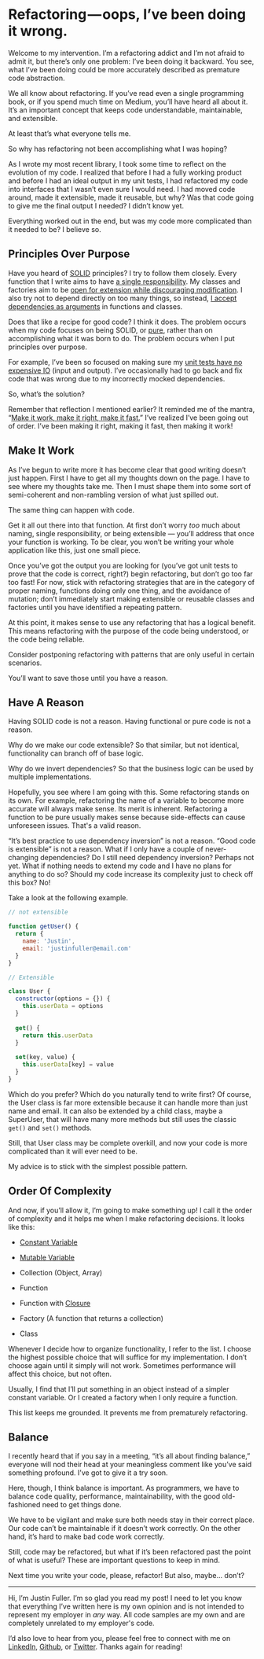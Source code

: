 # Refactoring — oops, I’ve been doing it wrong.

Welcome to my intervention. I’m a refactoring addict and I’m not afraid to admit it, but there’s only one problem: I’ve been doing it backward. You see, what I’ve been doing could be more accurately described as premature code abstraction.

We all know about refactoring. If you’ve read even a single programming book, or if you spend much time on Medium, you’ll have heard all about it. It’s an important concept that keeps code understandable, maintainable, and extensible.

At least that’s what everyone tells me.

So why has refactoring not been accomplishing what I was hoping?

As I wrote my most recent library, I took some time to reflect on the evolution of my code. I realized that before I had a fully working product and before I had an ideal output in my unit tests, I had refactored my code into interfaces that I wasn’t even sure I would need. I had moved code around, made it extensible, made it reusable, but why? Was that code going to give me the final output I needed? I didn’t know yet.

Everything worked out in the end, but was my code more complicated than it needed to be? I believe so.

## Principles Over Purpose

Have you heard of [SOLID](https://en.wikipedia.org/wiki/SOLID) principles? I try to follow them closely. Every function that I write aims to have [a single responsibility](https://en.wikipedia.org/wiki/Single_responsibility_principle). My classes and factories aim to be [open for extension while discouraging modification](https://en.wikipedia.org/wiki/Open/closed_principle). I also try not to depend directly on too many things, so instead, [I accept dependencies as arguments](https://en.wikipedia.org/wiki/Dependency_inversion_principle) in functions and classes.

Does that like a recipe for good code? I think it does. The problem occurs when my code focuses on being SOLID, or [pure](https://en.wikipedia.org/wiki/Pure_function), rather than on accomplishing what it was born to do. The problem occurs when I put principles over purpose.

For example, I’ve been so focused on making sure my [unit tests have no expensive IO](https://medium.freecodecamp.org/how-writing-tests-can-make-you-a-faster-and-more-productive-developer-f3ad978e3872) (input and output). I’ve occasionally had to go back and fix code that was wrong due to my incorrectly mocked dependencies.

So, what’s the solution?

Remember that reflection I mentioned earlier? It reminded me of the mantra, “[Make it work, make it right, make it fast.](http://wiki.c2.com/?MakeItWorkMakeItRightMakeItFast)” I’ve realized I’ve been going out of order. I’ve been making it right, making it fast, then making it work!

## Make It Work

As I’ve begun to write more it has become clear that good writing doesn’t just happen. First I have to get all my thoughts down on the page. I have to see where my thoughts take me. Then I must shape them into some sort of semi-coherent and non-rambling version of what just spilled out.

The same thing can happen with code.

Get it all out there into that function. At first don’t worry *too* much about naming, single responsibility, or being extensible — you’ll address that once your function is working. To be clear, you won’t be writing your whole application like this, just one small piece.

Once you’ve got the output you are looking for (you’ve got unit tests to prove that the code is correct, right?) begin refactoring, but don’t go too far too fast! For now, stick with refactoring strategies that are in the category of proper naming, functions doing only one thing, and the avoidance of mutation; don’t immediately start making extensible or reusable classes and factories until you have identified a repeating pattern.

At this point, it makes sense to use any refactoring that has a logical benefit. This means refactoring with the purpose of the code being understood, or the code being reliable.

Consider postponing refactoring with patterns that are only useful in certain scenarios.

You’ll want to save those until you have a reason.

## Have A Reason

Having SOLID code is not a reason. Having functional or pure code is not a reason.

Why do we make our code extensible? So that similar, but not identical, functionality can branch off of base logic.

Why do we invert dependencies? So that the business logic can be used by multiple implementations.

Hopefully, you see where I am going with this. Some refactoring stands on its own. For example, refactoring the name of a variable to become more accurate will always make sense. Its merit is inherent. Refactoring a function to be pure usually makes sense because side-effects can cause unforeseen issues. That's a valid reason.

“It’s best practice to use dependency inversion” is not a reason. “Good code is extensible” is not a reason. What if I only have a couple of never-changing dependencies? Do I still need dependency inversion? Perhaps not yet. What if nothing needs to extend my code and I have no plans for anything to do so? Should my code increase its complexity just to check off this box? No!

Take a look at the following example.

```js
// not extensible

function getUser() {
  return {
    name: 'Justin',
    email: 'justinfuller@email.com'
  }
}

// Extensible

class User {
  constructor(options = {}) {
    this.userData = options
  }
  
  get() {
    return this.userData
  }
  
  set(key, value) {
    this.userData[key] = value
  }
}
```

Which do you prefer? Which do you naturally tend to write first? Of course, the User class is far more extensible because it can handle more than just name and email. It can also be extended by a child class, maybe a SuperUser, that will have many more methods but still uses the classic `get()` and `set()` methods.

Still, that User class may be complete overkill, and now your code is more complicated than it will ever need to be.

My advice is to stick with the simplest possible pattern.

## Order Of Complexity

And now, if you’ll allow it, I’m going to make something up! I call it the order of complexity and it helps me when I make refactoring decisions. It looks like this:

* [Constant Variable](https://developer.mozilla.org/en-US/docs/Web/JavaScript/Reference/Statements/const)

* [Mutable Variable](https://developer.mozilla.org/en-US/docs/Web/JavaScript/Reference/Statements/let)

* Collection (Object, Array)

* Function

* Function with [Closure](https://developer.mozilla.org/en-US/docs/Web/JavaScript/Closures)

* Factory (A function that returns a collection)

* Class

Whenever I decide how to organize functionality, I refer to the list. I choose the highest possible choice that will suffice for my implementation. I don’t choose again until it simply will not work. Sometimes performance will affect this choice, but not often.

Usually, I find that I’ll put something in an object instead of a simpler constant variable. Or I created a factory when I only require a function.

This list keeps me grounded. It prevents me from prematurely refactoring.

## Balance

I recently heard that if you say in a meeting, “it’s all about finding balance,” everyone will nod their head at your meaningless comment like you’ve said something profound. I’ve got to give it a try soon.

Here, though, I think balance is important. As programmers, we have to balance code quality, performance, maintainability, with the good old-fashioned need to get things done.

We have to be vigilant and make sure both needs stay in their correct place. Our code can’t be maintainable if it doesn’t work correctly. On the other hand, it’s hard to make bad code work correctly.

Still, code may be refactored, but what if it’s been refactored past the point of what is useful? These are important questions to keep in mind.

Next time you write your code, please, refactor! But also, maybe… don’t?

---

Hi, I’m Justin Fuller. I’m so glad you read my post! I need to let you know that everything I’ve written here is my own opinion and is not intended to represent my employer in *any* way. All code samples are my own and are completely unrelated to my employer's code.

I’d also love to hear from you, please feel free to connect with me on [LinkedIn](https://www.linkedin.com/in/justin-fuller-8726b2b1/), [Github](https://github.com/justindfuller), or [Twitter](https://twitter.com/justin_d_fuller). Thanks again for reading!
